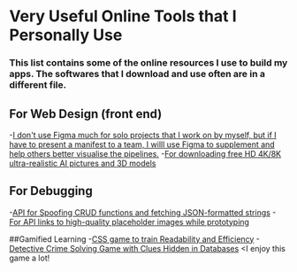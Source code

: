 # Very Useful Online Tools that I Personally Use
### This list contains some of the online resources I use to build my apps. The softwares that I download and use often are in a different file.

## For Web Design (front end)
-[I don't use Figma much for solo projects that I work on by myself, but if I have to present a manifest to a team, I willl use Figma to supplement and help others better visualise the pipelines.](https://www.figma.com/)
-[For downloading free HD 4K/8K ultra-realistic AI pictures and 3D models](https://www.lummi.ai/)

## For Debugging 
-[API for Spoofing CRUD functions and fetching JSON-formatted strings](https://jsonplaceholder.typicode.com/guide/)
-[For API links to high-quality placeholder images while prototyping](https://picsum.photos/)

##Gamified Learning 
-[CSS game to train Readability and Efficiency](https://cssbattle.dev/)
-[Detective Crime Solving Game with Clues Hidden in Databases](https://www.sqlnoir.com/) <I enjoy this game a lot!
